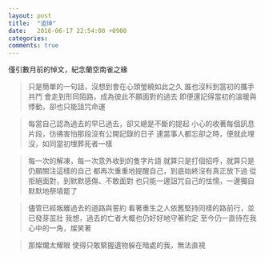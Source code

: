```yaml
---
layout: post
title:  "追悼"
date:   2016-06-17 22:54:00 +0900
categories: 
comments: true
---
```


僅引數月前的悼文，紀念蘭空南雀之緣

> 只是簡單的一句話，沒想到會在心頭瑩繞如此之久
誰也沒料到當初的攜手共鬥
會走到形同陌路，成為彼此不願面對的過去
即便還記得當初的溫暖與悸動，卻也只能詛咒命運

> 每當自己認為過去的早已過去，卻又總是不斷的提起
小心的收著每個訊息片段，彷彿害怕那段沒有公開記錄的日子
連當事人都忘卻之時，便就此埋沒，如同當初埋葬死者一樣

> 每一次的解凍，每一次意外收到的隻字片語
就算只是打個招呼，就算只是仍願關注這樣的自己
都再次重重地提醒自己，到底始終沒有真正放下過
從拒絕面對，到默默感傷、不敢面對
也只能一邊詛咒自己的怯懦，一邊獨自默默地祭墳罷了

> 儘管已經叛離過去的道路與誓約
看著重生之人依舊堅持同樣的路前行，並已發芽茁壯
我想，過去的亡者大概也仍好好地守著約定
至今仍一直待在我心中的一角，燦笑著

> 那燦爛太耀眼
使得只敢緊握遺物躲在暗處的我，無法直視
